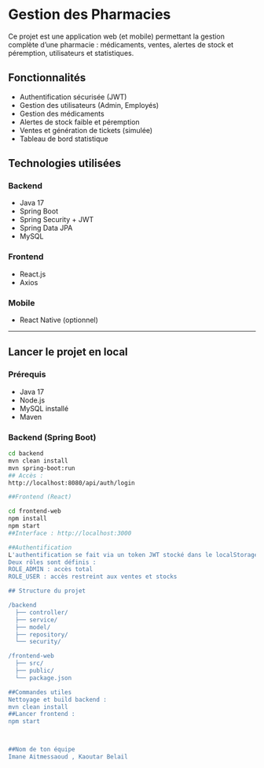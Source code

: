 #  Gestion des Pharmacies

Ce projet est une application web (et mobile) permettant la gestion complète d’une pharmacie : médicaments, ventes, alertes de stock et péremption, utilisateurs et statistiques.

##  Fonctionnalités

- Authentification sécurisée (JWT)
- Gestion des utilisateurs (Admin, Employés)
- Gestion des médicaments
- Alertes de stock faible et péremption
- Ventes et génération de tickets (simulée)
- Tableau de bord statistique

##  Technologies utilisées

### Backend
- Java 17
- Spring Boot
- Spring Security + JWT
- Spring Data JPA
- MySQL

### Frontend
- React.js
- Axios

### Mobile
- React Native (optionnel)

---

##  Lancer le projet en local

###  Prérequis
- Java 17
- Node.js
- MySQL installé
- Maven

###  Backend (Spring Boot)
```bash
cd backend
mvn clean install
mvn spring-boot:run
## Accès :
http://localhost:8080/api/auth/login

##Frontend (React)

cd frontend-web
npm install
npm start
##Interface : http://localhost:3000

##Authentification
L'authentification se fait via un token JWT stocké dans le localStorage.
Deux rôles sont définis :
ROLE_ADMIN : accès total
ROLE_USER : accès restreint aux ventes et stocks

## Structure du projet

/backend
  ├── controller/
  ├── service/
  ├── model/
  ├── repository/
  └── security/

/frontend-web
  ├── src/
  ├── public/
  └── package.json

##Commandes utiles
Nettoyage et build backend :
mvn clean install
##Lancer frontend :
npm start



##Nom de ton équipe
Imane Aitmessaoud , Kaoutar Belail



